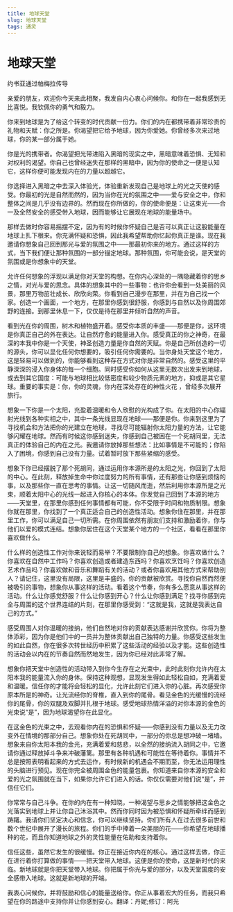 ```yaml
--- 
title: 地球天堂 
slug: 地球天堂 
tags: 通灵 
--- 
```

# 地球天堂

约书亚通过帕梅拉传导

亲爱的朋友，欢迎你今天来此相聚，我发自内心衷心问候你。和你在一起我感到无比喜悦。我钦佩你的勇气和毅力。

你来到地球是为了给这个转变的时代贡献一份力。你们的内在都携带着非常珍贵的礼物和天赋：你之所是。你渴望把它给予地球，因为你爱她。你曾经多次来过地球，你的某一部分属于她。

你是光的携带者。你渴望把光带进陷入黑暗的现实之中，黑暗意味着恐惧、无知和对权利的渴望。你自己也曾经迷失在那样的黑暗中，因为你的使命之一便是认知它，这样你便可能发现内在的力量以超越它。

你选择进入黑暗之中去深入体验光，体验重新发现自己是地球上的光之天使的感受。你最初的光是自然而然的，因为当你在光的氛围之中——爱与安全之中，你和整体之间是几乎没有边界的。然而现在你所做的，你的使命便是：让这束光——合一及全然安全的感受带入地球，因而能够让它展现在地球的能量场中。

那样去做时你容易摇摆不定，因为有的时候你怀疑自己是否可以真正让这股能量在地球上扎下根来。你充满怀疑和恐惧，因此我希望帮助你忆起你真正是谁。现在我邀请你想象自己回到那光与爱的氛围之中——那最初你来的地方。通过这样的方式，当下我们便让那种氛围的一部分锚定地球。那种氛围，你可能会说，是天堂的氛围或是你想象中的天堂。

允许任何想象的浮现以满足你对天堂的构想。在你内心深处的一隅隐藏着你的思乡之情，对光与爱的思念。具体的想象其中的一些事物：也许你会看到一处美丽的风景，那里万物茁壮成长、欣欣向荣。你看到自己漫步在那里，并在为自己找一个家。创造一个画面，一个地方，在那里你感到很舒服，你感到与自然以及你周围郊野的连接。到那里休息一下，仅仅是待在那里并倾听自然的声音。

看到光在你的周围，树木和植物盛开着。感受你本质的丰盛——那便是你，这环境是你真正自己的外在表达。让自然疗愈的能量进入你。感受真正的你之神奇，在最深的本我中你是一个天使，神圣创造力量是你自然的天赋。你是自己所创造的一切的源头，你可以显化任何你想要的，吸引任何你需要的。当你身处天堂这个地方，这是轻易可以做到的，你能够看到这种存在方式对你是非常自然的。感受这里的平静深深的浸入你身体的每一个细胞。同时感受你如何从这里无数次出发来到地球，或去到其它国度：可能与地球相比较低密度和较少物质元素的地方，抑或是其它星球。重要的事实是：你，你的灵魂，你内在深处存在的神性火花 ，曾经多次展开旅行。

想象一下你是一个太阳，充盈着温暖和令人欣慰的光构成了你。在太阳的中心你辐射光线到各种实相之中，其中一条光线显现在地球——那便是你。你来到这里为了寻找机会和方法把你的光建立在地球，寻找尽可能辐射你太阳力量的方法，让它能够闪耀在地球。然而有时候这你感到迷失，你感到自己被困在一个死胡同里，无法真正的体验自己的内在之光。我邀请你放掉那些想法：比如事情是不可能的；你陷入了困境，你感到自己没有力量。试着暂时放下那些紧缩的感受。

想象下你已经摆脱了那个死胡同，通过运用你本源所是的太阳之光，你回到了太阳的中心。在此刻，释放掉生命中你过度努力的所有事情，还有那些让你感到烦恼的事，以及那些你一直在思考的事情。让这一切随风而逝，然后利用你本源所是之光束，顺着太阳中心的光线一起进入你核心的本体。你发觉自己回到了本源的地方——天堂里，在那里你感到任何事情都有可能，你不受限于时间和物质制限。想象你就在那里，你找到了一个真正适合自己的创造性活动。想象你住在那里，并在那里工作，你可以满足自己一切所需。在你周围依然有朋友们支持和激励着你，你与他们以爱的模式连结。想象你居住在这个天堂某个地方的一个社区，看看在那里你喜欢做什么。

什么样的创造性工作对你来说轻而易举？不要限制你自己的想象。你喜欢做什么？你喜欢在自然中工作吗？你喜欢创造或者建造东西吗？你喜欢烹饪吗？你喜欢创造艺术作品吗？你喜欢做和音乐和舞蹈有关的活动？或者你喜欢用其他方式来帮助别人？请记住，这里没有局限，这里是丰盛的。你的贡献被欣赏。寻找你自然而然便被吸引的事物，想象你从事这样的活动。看着这个节奏，你有多么愿意从事这样的活动。什么让你感觉舒服？什么让你感到开心？什么让你感到满足？找寻你感到完全与周围的这个世界连结的片刻，在那里你感受到：“这就是我，这就是我表达自己的方式。”

感受周围人对你温暖的接纳，他们自然地对你的贡献表达感谢并欣赏你。你将为整体添彩，因为你是他们中的一员并为整体贡献出自己独特的力量。你感受这些发生的如此自然，你在很多次转世经历中积累了这些活动的经验以及才能。这些创造性的活动会以内在的节奏自然而然地发生，因为你已经对此非常了解。

想象你把天堂中创造性的活动带入到你今生存在之光束中，此时此刻你允许内在太阳本我的能量流入你的身体。保持这种观想，显现发生得如此轻松自如，充满着爱和温暖。信任你的才能将会轻松的显化，允许此刻它们进入你的心脏。再次感受你原本所是的神奇。让光流经你的脊椎，直入到你的尾骨。看见金色的光缓慢的流经你的尾骨，你的双腿及双脚并扎根于地球。感受地球热情洋溢的对你本源的金色的光束说“是”，因为地球渴望你在此显化。

在这金色的光束之中，去观看你内在的恐惧和怀疑——你感到没有力量以及无力改变外在情境的那部分自己。想象你处在死胡同中，一部分的你总是想冲破一堵墙。想象来自你太阳本我的金光，充满着爱和慈悲，以全然的接纳流入胡同之中，它邀请你通过释放掉斗争来冲破藩篱。那里有各种机遇和可能性在等待着你。事情并不总是按照表明看起来的方式去运作，有时候新的机遇会不期而至，你无法运用理性的头脑进行预见。现在你完全被周围金色的能量包裹。你知道来自你本源的安全和爱的光之氛围就在当下，如果你允许它们进入的话。你仅仅需要对他们说“是”，并信任它们。

你常常与自己斗争。在你的内在有一种知晓，一种渴望与思乡之情能够把这金色之光落实到地球上并让你自己沐浴其中。然而你同时因为被恐惧和怀疑所牵绊而感到踌躇。我请你们坚定决心和信念，你可以继续坚持。你们所有人在过去很多前世和数个世纪中展开了漫长的旅程。你们的手中捧着一朵美丽的花——你希望在地球播种的花，而且你知道地球之外的灵性能量在佑助和支持着你。

信任这些，虽然它发生的很缓慢。你正在接近你内在的核心。通过这样去做，你正在进行着你打算做的事情——把天堂带入地球。这便是你的使命，这是新时代的来临。新地球就是你把天堂带入地球。你把属于你光与爱的部分，以及天堂国度的安全感带入地球。这就是新地球的开端。

我衷心问候你，并将鼓励和信心的能量送给你。你正从事着宏大的任务，而我只希望在你的路途中支持你并让你感到安心。翻译：丹妮;修订：阿光